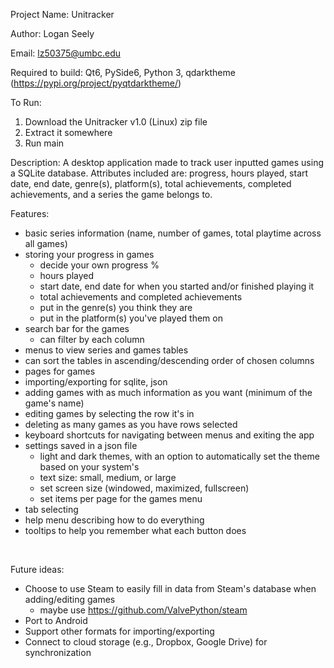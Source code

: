 Project Name: Unitracker

Author: Logan Seely

Email: lz50375@umbc.edu

Required to build: Qt6, PySide6, Python 3, qdarktheme (https://pypi.org/project/pyqtdarktheme/)

To Run:
1. Download the Unitracker v1.0 (Linux) zip file
2. Extract it somewhere
3. Run main


Description: A desktop application made to track user inputted games using a SQLite database. Attributes included are: progress, hours played, start date, end date, genre(s), platform(s), total achievements, completed achievements, and a series the game belongs to.

Features:
- basic series information (name, number of games, total playtime across all games)
- storing your progress in games
  - decide your own progress %
  - hours played
  - start date, end date for when you started and/or finished playing it
  - total achievements and completed achievements
  - put in the genre(s) you think they are
  - put in the platform(s) you've played them on
- search bar for the games
  - can filter by each column
- menus to view series and games tables
 - can sort the tables in ascending/descending order of chosen columns
- pages for games
- importing/exporting for sqlite, json
- adding games with as much information as you want (minimum of the game's name)
- editing games by selecting the row it's in
- deleting as many games as you have rows selected
- keyboard shortcuts for navigating between menus and exiting the app
- settings saved in a json file
  - light and dark themes, with an option to automatically set the theme based on your system's
  - text size: small, medium, or large
  - set screen size (windowed, maximized, fullscreen)
  - set items per page for the games menu
- tab selecting
- help menu describing how to do everything
- tooltips to help you remember what each button does
<br>

Future ideas:
- Choose to use Steam to easily fill in data from Steam's database when adding/editing games
  - maybe use https://github.com/ValvePython/steam
- Port to Android
- Support other formats for importing/exporting
- Connect to cloud storage (e.g., Dropbox, Google Drive) for synchronization
